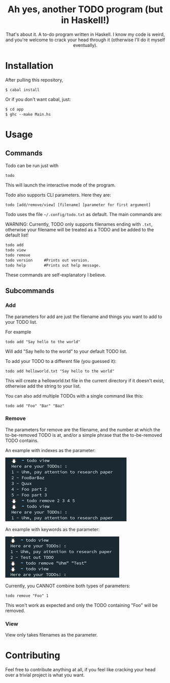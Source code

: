 <div align="center"><h1> Ah yes, another TODO program (but in Haskell!)</h1></div>

<div align="center">
That's about it. A to-do program written in Haskell. I know my code is weird, and you're welcome to
crack your head through it (otherwise I'll do it myself eventually).
</div>

# Installation

After pulling this repository,
```
$ cabal install
```

Or if you don't want cabal, just:
```
$ cd app
$ ghc --make Main.hs
```

# Usage

## Commands


Todo can be run just with
```
todo
```
This will launch the interactive mode of the program.


Todo also supports CLI parameters. Here they are:
```
todo [add/remove/view] [filename] [parameter for first argument]
```

Todo uses the file `~/.config/todo.txt` as default. The main commands are:


WARNING: Currently, TODO only supports filenames ending with `.txt`, otherwise your filename will be treated as a TODO and be added
to the default list!

```
todo add
todo view
todo remove
todo version     #Prints out version.
todo help        #Prints out help message.
```

These commands are self-explanatory I believe.

## Subcommands

### Add
The parameters for add are just the filename and things you want to add to your TODO list.

For example
```
todo add "Say hello to the world"
```
Will add "Say hello to the world" to your default TODO list.



To add your TODO to a different file (you guessed it):

```
todo add helloworld.txt "Say hello to the world"
```

This will create a helloworld.txt file in the current directory if it doesn't exist, otherwise add the string to your list.



You can also add multiple TODOs with a single command like this:
```
todo add "Foo" "Bar" "Baz"
```

### Remove
The parameters for remove are the filename, and the number at which the to-be-removed TODO is at, 
and/or a simple phrase that the to-be-removed TODO contains.

An example with indexes as the parameter:


<img src="/images/removeindex.png">


An example with keywords as the parameter:


<img src="/images/removekeywords.png">

Currently, you CANNOT combine both types of parameters:
```
todo remove "Foo" 1
```
This won't work as expected and only the TODO containing "Foo" will be removed.

### View

View only takes filenames as the parameter.


# Contributing

Feel free to contribute anything at all, if you feel like cracking your head over
a trivial project is what you want. 

